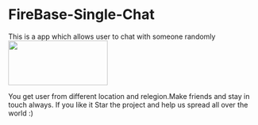 # FireBase-Single-Chat
This is a app which allows user to chat with someone randomly
<br/>
<a href="https://play.google.com/store/apps/details?id=xyz.himanshu.singlechat"><img src="https://play.google.com/intl/en_us/badges/images/generic/en_badge_web_generic.png" width ="200px" height = "90px"/></a>

You get user from different location and relegion.Make friends and stay in touch always.
If you like it Star the project and help us spread all over the world :)
